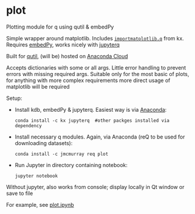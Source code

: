 # plot 

Plotting module for q using qutil & embedPy

Simple wrapper around matplotlib. Includes [`importmatplotlib.q`](https://github.com/KxSystems/embedPy/blob/master/examples/importmatplotlib.q) from kx. Requires [embedPy](https://github.com/KxSystems/embedPy), works nicely with [jupyterq](https://github.com/KxSystems/jupyterq)

Built for [qutil](https://github.com/nugend/qutil), (will be) hosted on [Anaconda Cloud](https://anaconda.org/jmcmurray/repo)

Accepts dictionaries with some or all args. Little error handling to prevent errors with missing required args. Suitable only for the most basic of plots, for anything with more complex requirements more direct usage of matplotlib will be required

Setup:

* Install kdb, embedPy & jupyterq. Easiest way is via [Anaconda](https://www.anaconda.com/download/):

    `conda install -c kx jupyterq  #other packges installed via dependency`
    
    
* Install necessary q modules. Again, via Anaconda (reQ to be used for downloading datasets):

    `conda install -c jmcmurray req plot`
    
    
* Run Jupyter in directory containing notebook:

    `jupyter notebook`
    
Without jupyter, also works from console; display locally in Qt window or save to file

For example, see [plot.ipynb](plot.ipynb)

